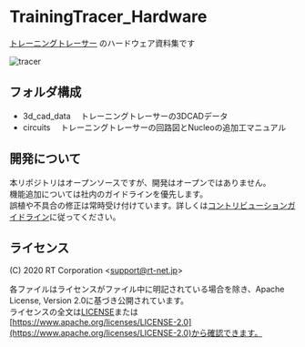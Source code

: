 # TrainingTracer_Hardware

[トレーニングトレーサー](https://rt-net.jp/products/rt-tracer/)
のハードウェア資料集です

![tracer](https://rt-net.jp/wp-content/uploads/2020/05/RT-Tracer.png)

## フォルダ構成

* 3d_cad_data
　トレーニングトレーサーの3DCADデータ
* circuits
　トレーニングトレーサーの回路図とNucleoの追加工マニュアル

## 開発について

本リポジトリはオープンソースですが、開発はオープンではありません。  
機能追加については社内のガイドラインを優先します。  
誤植や不具合の修正は常時受け付けています。詳しくは[コントリビューションガイドライン](https://github.com/rt-net/.github/blob/master/CONTRIBUTING.md)に従ってください。

## ライセンス

(C) 2020 RT Corporation \<support@rt-net.jp\>

各ファイルはライセンスがファイル中に明記されている場合を除き、Apache License, Version 2.0に基づき公開されています。  
ライセンスの全文は[LICENSE](./LICENSE)または[https://www.apache.org/licenses/LICENSE-2.0](https://www.apache.org/licenses/LICENSE-2.0)から確認できます。
